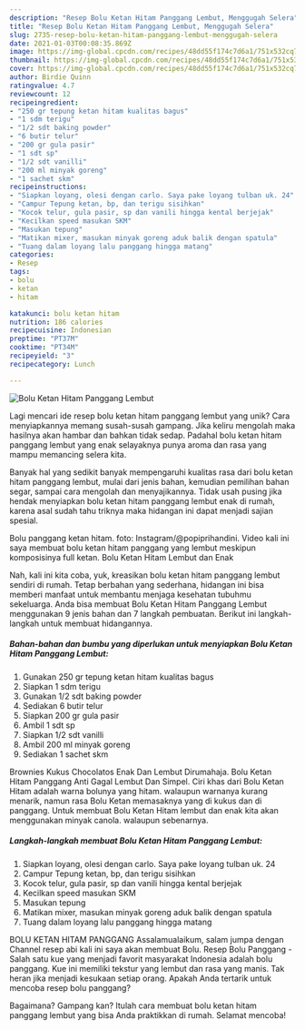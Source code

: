 ```yaml
---
description: "Resep Bolu Ketan Hitam Panggang Lembut, Menggugah Selera"
title: "Resep Bolu Ketan Hitam Panggang Lembut, Menggugah Selera"
slug: 2735-resep-bolu-ketan-hitam-panggang-lembut-menggugah-selera
date: 2021-01-03T00:08:35.869Z
image: https://img-global.cpcdn.com/recipes/48dd55f174c7d6a1/751x532cq70/bolu-ketan-hitam-panggang-lembut-foto-resep-utama.jpg
thumbnail: https://img-global.cpcdn.com/recipes/48dd55f174c7d6a1/751x532cq70/bolu-ketan-hitam-panggang-lembut-foto-resep-utama.jpg
cover: https://img-global.cpcdn.com/recipes/48dd55f174c7d6a1/751x532cq70/bolu-ketan-hitam-panggang-lembut-foto-resep-utama.jpg
author: Birdie Quinn
ratingvalue: 4.7
reviewcount: 12
recipeingredient:
- "250 gr tepung ketan hitam kualitas bagus"
- "1 sdm terigu"
- "1/2 sdt baking powder"
- "6 butir telur"
- "200 gr gula pasir"
- "1 sdt sp"
- "1/2 sdt vanilli"
- "200 ml minyak goreng"
- "1 sachet skm"
recipeinstructions:
- "Siapkan loyang, olesi dengan carlo. Saya pake loyang tulban uk. 24"
- "Campur Tepung ketan, bp, dan terigu sisihkan"
- "Kocok telur, gula pasir, sp dan vanili hingga kental berjejak"
- "Kecilkan speed masukan SKM"
- "Masukan tepung"
- "Matikan mixer, masukan minyak goreng aduk balik dengan spatula"
- "Tuang dalam loyang lalu panggang hingga matang"
categories:
- Resep
tags:
- bolu
- ketan
- hitam

katakunci: bolu ketan hitam 
nutrition: 186 calories
recipecuisine: Indonesian
preptime: "PT37M"
cooktime: "PT34M"
recipeyield: "3"
recipecategory: Lunch

---
```



![Bolu Ketan Hitam Panggang Lembut](https://img-global.cpcdn.com/recipes/48dd55f174c7d6a1/751x532cq70/bolu-ketan-hitam-panggang-lembut-foto-resep-utama.jpg)

Lagi mencari ide resep bolu ketan hitam panggang lembut yang unik? Cara menyiapkannya memang susah-susah gampang. Jika keliru mengolah maka hasilnya akan hambar dan bahkan tidak sedap. Padahal bolu ketan hitam panggang lembut yang enak selayaknya punya aroma dan rasa yang mampu memancing selera kita.

Banyak hal yang sedikit banyak mempengaruhi kualitas rasa dari bolu ketan hitam panggang lembut, mulai dari jenis bahan, kemudian pemilihan bahan segar, sampai cara mengolah dan menyajikannya. Tidak usah pusing jika hendak menyiapkan bolu ketan hitam panggang lembut enak di rumah, karena asal sudah tahu triknya maka hidangan ini dapat menjadi sajian spesial.

Bolu panggang ketan hitam. foto: Instagram/@popiprihandini. Video kali ini saya membuat bolu ketan hitam panggang yang lembut meskipun komposisinya full ketan. Bolu Ketan Hitam Lembut dan Enak


Nah, kali ini kita coba, yuk, kreasikan bolu ketan hitam panggang lembut sendiri di rumah. Tetap berbahan yang sederhana, hidangan ini bisa memberi manfaat untuk membantu menjaga kesehatan tubuhmu sekeluarga. Anda bisa membuat Bolu Ketan Hitam Panggang Lembut menggunakan 9 jenis bahan dan 7 langkah pembuatan. Berikut ini langkah-langkah untuk membuat hidangannya.

<!--inarticleads1-->

##### Bahan-bahan dan bumbu yang diperlukan untuk menyiapkan Bolu Ketan Hitam Panggang Lembut:

1. Gunakan 250 gr tepung ketan hitam kualitas bagus
1. Siapkan 1 sdm terigu
1. Gunakan 1/2 sdt baking powder
1. Sediakan 6 butir telur
1. Siapkan 200 gr gula pasir
1. Ambil 1 sdt sp
1. Siapkan 1/2 sdt vanilli
1. Ambil 200 ml minyak goreng
1. Sediakan 1 sachet skm


Brownies Kukus Chocolatos Enak Dan Lembut Dirumahaja. Bolu Ketan Hitam Panggang Anti Gagal Lembut Dan Simpel. Ciri khas dari Bolu Ketan Hitam adalah warna bolunya yang hitam. walaupun warnanya kurang menarik, namun rasa Bolu Ketan memasaknya yang di kukus dan di panggang. Untuk membuat Bolu Ketan Hitam lembut dan enak kita akan menggunakan minyak canola. walaupun sebenarnya. 

<!--inarticleads2-->

##### Langkah-langkah membuat Bolu Ketan Hitam Panggang Lembut:

1. Siapkan loyang, olesi dengan carlo. Saya pake loyang tulban uk. 24
1. Campur Tepung ketan, bp, dan terigu sisihkan
1. Kocok telur, gula pasir, sp dan vanili hingga kental berjejak
1. Kecilkan speed masukan SKM
1. Masukan tepung
1. Matikan mixer, masukan minyak goreng aduk balik dengan spatula
1. Tuang dalam loyang lalu panggang hingga matang


BOLU KETAN HITAM PANGGANG Assalamualaikum, salam jumpa dengan Channel resep abi kali ini saya akan membuat Bolu. Resep Bolu Panggang - Salah satu kue yang menjadi favorit masyarakat Indonesia adalah bolu panggang. Kue ini memiliki tekstur yang lembut dan rasa yang manis. Tak heran jika menjadi kesukaan setiap orang. Apakah Anda tertarik untuk mencoba resep bolu panggang? 

Bagaimana? Gampang kan? Itulah cara membuat bolu ketan hitam panggang lembut yang bisa Anda praktikkan di rumah. Selamat mencoba!
